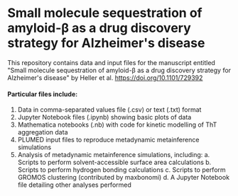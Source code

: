 
# Small molecule sequestration of amyloid-β as a drug discovery strategy for Alzheimer's disease

This repository contains data and input files for the manuscript entitled "Small molecule sequestration of amyloid-β as a drug discovery strategy for Alzheimer's disease" by Heller et al. https://doi.org/10.1101/729392

####  Particular files include: 
1. Data in comma-separated values file (.csv) or text (.txt) format
2. Jupyter Notebook files (.ipynb) showing basic plots of data
3. Mathematica notebooks (.nb) with code for kinetic modelling of ThT aggregation data
4. PLUMED input files to reproduce metadynamic metainference simulations 
5. Analysis of metadynamic metainference simulations, including:
	a. Scripts to perform solvent-accessible surface area calculations
	b. Scripts to perform hydrogen bonding calculations 
	c. Scripts to perform GROMOS clustering (contributed by maxbonomi)
	d. A Jupyter Notebook file detailing other analyses performed
